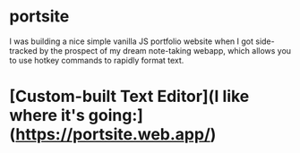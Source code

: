 # portsite

I was building a nice simple vanilla JS portfolio website when I got side-tracked by the prospect of my dream note-taking webapp, which allows you to use hotkey commands to rapidly format text.

# [Custom-built Text Editor](I like where it's going:](https://portsite.web.app/)
